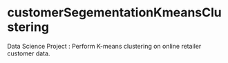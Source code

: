 # customerSegementationKmeansClustering
Data Science Project : Perform K-means clustering on online retailer customer data.
